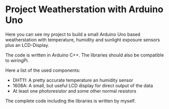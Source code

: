 # Project Weatherstation with Arduino Uno

Here you can see my project to build a small Arduino Uno based weatherstation with temperature, humidity and sunlight exposure sensors plus an LCD-Display.

The code is written in Arduino C++. The libraries should also be compatible to wiringPi.

Here a list of the used components:
  - DHT11: A pretty accurate temperature an humidity sensor
  - 1608A: A small, but useful LCD display for direct output of the data
  - At least one photoresistor and some other normal resistors


The complete code including the libraries is written by myself.
